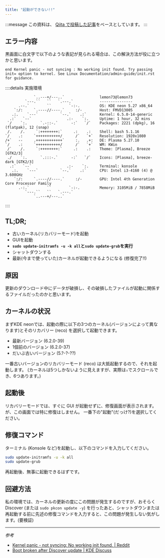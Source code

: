 ```yaml
---
title: "起動ができない!!"
---
```

:::message
この資料は、 [Qiita で投稿した記事](https://qiita.com/Lemon73/private/d2b5a4f4d037f8c03456)をベースとしています。
:::

## エラー内容
黒画面に白文字で以下のような表記が見られる場合は、この解決方法が役に立つかと思います。
```grub
end Kernel panic - not syncing : No working init found. Try passing init= option to kernel. See Linux Documentation/admin-guide/init.rst for guidance.
```

::::details 実施環境
```brank:neofetch
             `..---+/---..`                lemon73@lemon73 
         `---.``   ``   `.---.`            --------------- 
      .--.`        ``        `-:-.         OS: KDE neon 5.27 x86_64 
    `:/:     `.----//----.`     :/-        Host: FMVD13005 
   .:.    `---`          `--.`    .:`      Kernel: 6.5.0-14-generic 
  .:`   `--`                .:-    `:.     Uptime: 1 hour, 32 mins 
 `/    `:.      `.-::-.`      -:`   `/`    Packages: 2221 (dpkg), 16 (flatpak), 12 (snap) 
 /.    /.     `:++++++++:`     .:    .:    Shell: bash 5.1.16 
`/    .:     `+++++++++++/      /`   `+`   Resolution: 1920x1080 
/+`   --     .++++++++++++`     :.   .+:   DE: Plasma 5.27.10 
`/    .:     `+++++++++++/      /`   `+`   WM: KWin 
 /`    /.     `:++++++++:`     .:    .:    Theme: [Plasma], Breeze [GTK2/3] 
 ./    `:.      `.:::-.`      -:`   `/`    Icons: [Plasma], breeze-dark [GTK2/3] 
  .:`   `--`                .:-    `:.     Terminal: konsole 
   .:.    `---`          `--.`    .:`      CPU: Intel i3-4160 (4) @ 3.600GHz 
    `:/:     `.----//----.`     :/-        GPU: Intel 4th Generation Core Processor Family 
      .-:.`        ``        `-:-.         Memory: 3105MiB / 7858MiB 
         `---.``   ``   `.---.`
             `..---+/---..`                                        
```
::::

## TL;DR;
- 古いカーネル(リカバリーモード)を起動
- GUIを起動
- **`sudo update-initramfs -u -k all`と`sudo update-grub`を実行**
- シャットダウンする
- 最新(今まで使っていた)カーネルが起動できるようになる (修復完了!!)

## 原因
更新のダウンロード中にデータが破損し、その破損したファイルが起動に関係するファイルだったのかと思います。

## カーネルの状況
まずKDE neonでは、起動の際に以下の3つのカーネル(バージョンによって異なります)とそのリカバリー (reco) を選択して起動できます。
- 最新バージョン (6.2.0-39)
- 1個前のバージョン (6.2.0-37)
- だいぶ古いバージョン (5.?-?-??)

一番古いバージョンのリカバリーモード (reco) は大抵起動するので、それを起動します。
(カーネルは5つしかないように見えますが、実際は`↓`でスクロールでき、6つあります。)

## 起動後
リカバリーモードでは、すぐに GUI が起動せずに、修復画面が表示されます。
が、この画面では特に修復はしません。
一番下の"起動"(だっけ?)を選択してください。

## 修復コマンド
ターミナル (Konsole など)を起動し、以下のコマンドを入力してください。
```bash
sudo update-initramfs -u -k all
sudo update-grub
```

再起動後、無事に起動できるはずです。

## 回避方法
私の環境では、カーネルの更新の度にこの問題が発生するのですが、おそらく Discover (または `sudo pkcon update -y`) を行ったあと、シャットダウンまたは再起動する前に先述の修復コマンドを入力すると、この問題が発生しない気がします。(要検証)

---
*参考*
- [Kernel panic - not syncing: No working init found. | Reddit](https://www.reddit.com/r/linuxquestions/comments/11j8io9/kernel_panic_not_syncing_no_working_init_found/)
- [Boot broken after Discover update | KDE Discuss](https://discuss.kde.org/t/boot-broken-after-discover-update/9510)
